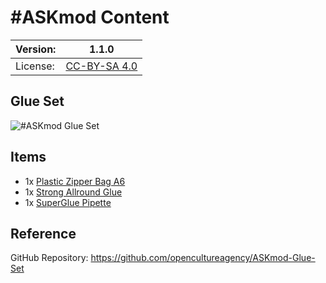 # #ASKmod Content

| Version: | 1.1.0        |
| -------- | ------------ |
| License: | [CC-BY-SA 4.0](LICENSE.md) |

## Glue Set

![#ASKmod Glue Set](https://raw.githubusercontent.com/opencultureagency/ASKmod-Glue-Set/6aca59ac62d3a42460f59a7b8f8aa69322285e55/images/ASKmod-Glue-Set.jpg)

## Items

- 1x [Plastic Zipper Bag A6](https://askotec.openculture.agency/product/plastic-zipper-bag-a6/)
- 1x [Strong Allround Glue](https://askotec.openculture.agency/product/strong-allround-glue/)
- 1x [SuperGlue Pipette](https://askotec.openculture.agency/product/superglue-pipette/)

## Reference

GitHub Repository: https://github.com/opencultureagency/ASKmod-Glue-Set